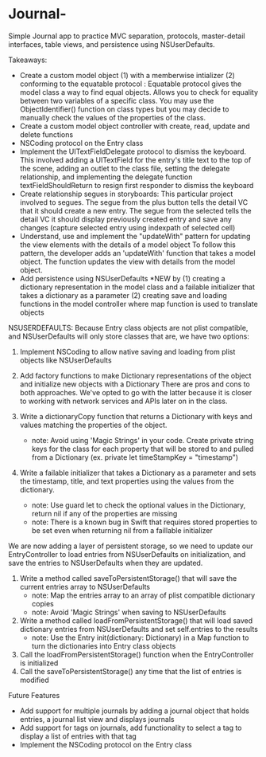 # Journal-
Simple Journal app to practice MVC separation, protocols, master-detail interfaces, table views, and persistence using NSUserDefaults.  

Takeaways: 
- Create a custom model object (1) with a memberwise intializer (2) conforming to the equatable protocol : Equatable protocol gives the model class a way to find equal objects. Allows you to check for equality between two variables of a specific class. You may use the ObjectIdentifier() function on class types but you may decide to manually check the values of the properties of the class. 
- Create a custom model object controller with create, read, update and delete functions 
- NSCoding protocol on the Entry class
- Implement the UITextFieldDelegate protocol to dismiss the keyboard. This involved adding a UITextField for the entry's title text to the top of the scene, adding an outlet to the class file, setting the delegate relationship, and implementing the delegate function textFieldShouldReturn to resign first responder to dismiss the keyboard 
- Create relationship segues in storyboards: This particular project involved to segues. The segue from the plus button tells the detail VC that it should create a new entry. The segue from the selected tells the detail VC it should display previously created entry and save any changes (capture selected entry using indexpath of selected cell) 
- Understand, use and implement the "updateWith" pattern for updating the view elements with the details of a model object  To follow this pattern, the developer adds an 'updateWith' function that takes a model object. The function updates the view with details from the model object.
- Add persistence using NSUserDefaults *NEW by (1) creating a dictionary representation in the model class and a failable initializer that takes a dictionary as a parameter (2) creating save and loading functions in the model controller where map function is used to translate objects  



NSUSERDEFAULTS: 
Because Entry class objects are not plist compatible, and NSUserDefaults will only store classes that are, we have two options:
1. Implement NSCoding to allow native saving and loading from plist objects like NSUserDefaults
2. Add factory functions to make Dictionary representations of the object and initialize new objects with a Dictionary
There are pros and cons to both approaches. We've opted to go with the latter because it is closer to working with network services and APIs later on in the class.

1. Write a dictionaryCopy function that returns a Dictionary with keys and values matching the properties of the object.
    * note: Avoid using 'Magic Strings' in your code. Create private string keys for the class for each property that will be stored to and pulled from a Dictionary (ex. private let timeStampKey = "timestamp")
2. Write a failable initializer that takes a Dictionary as a parameter and sets the timestamp, title, and text properties using the values from the dictionary.
    * note: Use guard let to check the optional values in the Dictionary, return nil if any of the properties are missing
    * note: There is a known bug in Swift that requires stored properties to be set even when returning nil from a faillable initializer


We are now adding a layer of persistent storage, so we need to update our EntryController to load entries from NSUserDefaults on initialization, and save the entries to NSUserDefaults when they are updated.
1. Write a method called saveToPersistentStorage() that will save the current entries array to NSUserDefaults
    * note: Map the entries array to an array of plist compatible dictionary copies
    * note: Avoid 'Magic Strings' when saving to NSUserDefaults
2. Write a method called loadFromPersistentStorage() that will load saved dictionary entries from NSUserDefaults and set self.entries to the results
    * note: Use the Entry init(dictionary: Dictionary) in a Map function to turn the dictionaries into Entry class objects
3. Call the loadFromPersistentStorage() function when the EntryController is initialized
4. Call the saveToPersistentStorage() any time that the list of entries is modified


Future Features
- Add support for multiple journals by adding a journal object that holds entries, a journal list view and displays journals 
- Add support for tags on journals, add functionality to select a tag to display a list of entries with that tag
- Implement the NSCoding protocol on the Entry class
